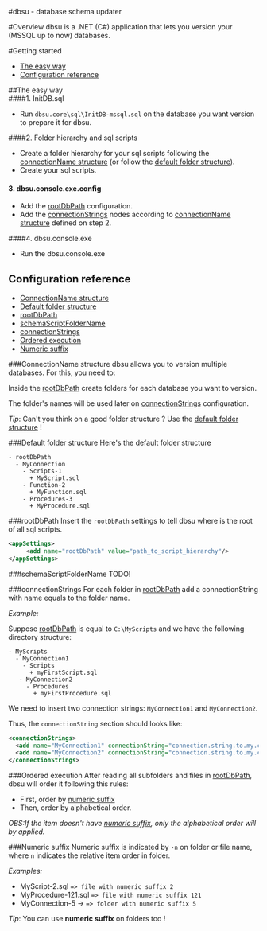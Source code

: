 #dbsu - database schema updater


#Overview
dbsu is a .NET (C#) application that lets you version your (MSSQL up to now) databases.

#Getting started 
  - [The easy way](#the-easy-way)
  - [Configuration reference](#configuration-reference)


##The easy way  
####1. InitDB.sql
- Run `dbsu.core\sql\InitDB-mssql.sql` on the database you want version to prepare it for dbsu.

####2. Folder hierarchy and sql scripts
  - Create a folder hierarchy for your sql scripts following the [connectionName structure](#connectionname-structure) (or follow the [default folder structure](#default-folder-structure)).
  - Create your sql scripts.

#### 3. dbsu.console.exe.config
  - Add the [rootDbPath](#rootdbpath) configuration.
  - Add the [connectionStrings](#connectionstrings) nodes according to [connectionName structure](#connectionname-structure) defined on step 2.

####4. dbsu.console.exe
  - Run the dbsu.console.exe


## Configuration reference
- [ConnectionName structure](#connectionname-structure)
- [Default folder structure](#default-folder-structure)
- [rootDbPath](#rootdbpath)
- [schemaScriptFolderName](#schemascriptfoldername)
- [connectionStrings](#connectionstrings)
- [Ordered execution](#ordered-execution)
- [Numeric suffix](#numeric-suffix)


###ConnectionName structure
dbsu allows you to version multiple databases. For this, you need to:

Inside the [rootDbPath](#rootdbpath) create folders for each database you want to version. 

The folder's names will be used later on [connectionStrings](#connectionstrings) configuration.

*Tip*: Can't you think on a good folder structure ? Use the [default folder structure](#default-folder-structure) !

###Default folder structure
Here's the default folder structure
```
- rootDbPath
  - MyConnection
    - Scripts-1
      + MyScript.sql
	- Function-2
	  + MyFunction.sql
	- Procedures-3
	  + MyProcedure.sql
```

###rootDbPath
Insert the `rootDbPath` settings to tell dbsu where is the root of all sql scripts.
```XML
<appSettings>
     <add name="rootDbPath" value="path_to_script_hierarchy"/>
</appSettings>
```
###schemaScriptFolderName
TODO!


###connectionStrings
For each folder in [rootDbPath](#rootdbpath) add a connectionString with name equals to the folder name.

*Example:* 

Suppose [rootDbPath](#rootdbpath) is equal to `C:\MyScripts` and we have  the following directory structure:
```
- MyScripts
  - MyConnection1
    - Scripts
      + myFirstScript.sql
   - MyConnection2
     - Procedures
       + myFirstProcedure.sql
```
We need to insert two connection strings: `MyConnection1` and `MyConnection2`. 

Thus, the `connectionString` section should looks like:

```XML
<connectionStrings>
  <add name="MyConnection1" connectionString="connection.string.to.my.connection1"/>
  <add name="MyConnection2" connectionString="connection.string.to.my.connection2"/>
</connectionStrings>
```

###Ordered execution
After reading all subfolders and files in [rootDbPath](#rootdbpath), dbsu will order it following this rules:

- First, order by [numeric suffix](#numeric-suffix)
- Then, order by alphabetical order.


*OBS:If the item doesn't have [numeric suffix](#numeric-suffix), only the alphabetical order will by applied.*

###Numeric suffix
Numeric suffix is indicated by `-n` on folder or file name, where `n` indicates the relative item order in folder.

*Examples:*

- MyScript-2.sql  `=> file with numeric suffix 2`
- MyProcedure-121.sql `=> file with numeric suffix 121`
- MyConnection-5  ->  `=> folder with numeric suffix 5`

*Tip*: You can use **numeric suffix** on folders too !
